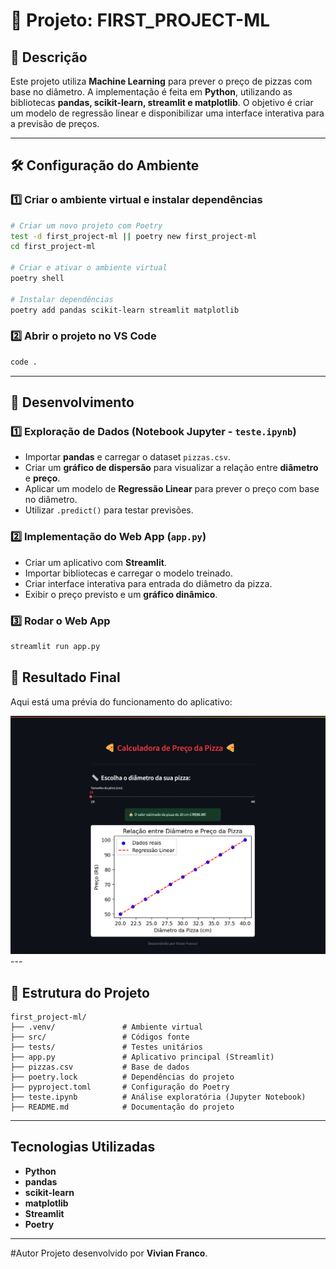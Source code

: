 # 📌 Projeto: FIRST_PROJECT-ML

## 📖 Descrição
Este projeto utiliza **Machine Learning** para prever o preço de pizzas com base no diâmetro. A implementação é feita em **Python**, utilizando as bibliotecas **pandas, scikit-learn, streamlit e matplotlib**. O objetivo é criar um modelo de regressão linear e disponibilizar uma interface interativa para a previsão de preços.

---

## 🛠 Configuração do Ambiente
### 1️⃣ Criar o ambiente virtual e instalar dependências
```sh
# Criar um novo projeto com Poetry
test -d first_project-ml || poetry new first_project-ml
cd first_project-ml

# Criar e ativar o ambiente virtual
poetry shell

# Instalar dependências
poetry add pandas scikit-learn streamlit matplotlib
```

### 2️⃣ Abrir o projeto no VS Code
```sh
code .
```

---

## 🚀 Desenvolvimento
### 1️⃣ Exploração de Dados (Notebook Jupyter - `teste.ipynb`)
- Importar **pandas** e carregar o dataset `pizzas.csv`.
- Criar um **gráfico de dispersão** para visualizar a relação entre **diâmetro** e **preço**.
- Aplicar um modelo de **Regressão Linear** para prever o preço com base no diâmetro.
- Utilizar `.predict()` para testar previsões.

### 2️⃣ Implementação do Web App (`app.py`)
- Criar um aplicativo com **Streamlit**.
- Importar bibliotecas e carregar o modelo treinado.
- Criar interface interativa para entrada do diâmetro da pizza.
- Exibir o preço previsto e um **gráfico dinâmico**.

### 3️⃣ Rodar o Web App
```sh
streamlit run app.py
```
## 📸 Resultado Final

Aqui está uma prévia do funcionamento do aplicativo:

<img src= https://github.com/Vivian-M03/PizzaPricer-AI/blob/main/webvisualizer.png>
---

## 📂 Estrutura do Projeto
```
first_project-ml/
├── .venv/               # Ambiente virtual
├── src/                 # Códigos fonte
├── tests/               # Testes unitários
├── app.py               # Aplicativo principal (Streamlit)
├── pizzas.csv           # Base de dados
├── poetry.lock          # Dependências do projeto
├── pyproject.toml       # Configuração do Poetry
├── teste.ipynb          # Análise exploratória (Jupyter Notebook)
├── README.md            # Documentação do projeto
```

---

## Tecnologias Utilizadas
- **Python** 
- **pandas** 
- **scikit-learn** 
- **matplotlib** 
- **Streamlit** 
- **Poetry** 

---

#Autor
Projeto desenvolvido por **Vivian Franco**.

